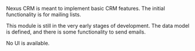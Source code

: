 Nexus CRM is meant to implement basic CRM features. The initial functionality
is for mailing lists.

This module is still in the very early stages of development. The data model is
defined, and there is some functionality to send emails.

No UI is available.

